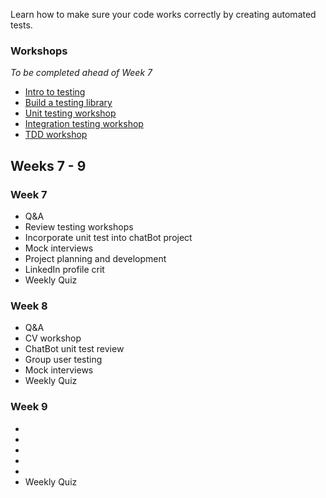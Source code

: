Learn how to make sure your code works correctly by creating automated tests.



### Workshops

*To be completed ahead of Week 7*

- [Intro to testing](https://fac-slides.netlify.app/slides/testing)
- [Build a testing library](/workshops/learn-testing/)
- [Unit testing workshop](/workshops/learn-unit-testing/)
- [Integration testing workshop](/workshops/learn-integration-testing/)
- [TDD workshop](/workshops/tdd-array-methods/)

## Weeks 7 - 9

### Week 7
- Q&A  
- Review testing workshops
- Incorporate unit test into chatBot project
- Mock interviews
- Project planning and development
- LinkedIn profile crit
- Weekly Quiz

### Week 8
- Q&A  
- CV workshop 
- ChatBot unit test review
- Group user testing
- Mock interviews
- Weekly Quiz



### Week 9
- 
- 
-
-
-
- Weekly Quiz
